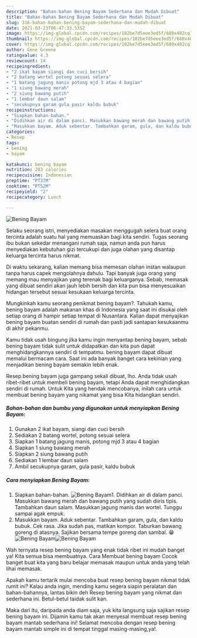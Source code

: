 ```yaml
---
description: "Bahan-bahan Bening Bayam Sederhana dan Mudah Dibuat"
title: "Bahan-bahan Bening Bayam Sederhana dan Mudah Dibuat"
slug: 316-bahan-bahan-bening-bayam-sederhana-dan-mudah-dibuat
date: 2021-03-23T06:47:33.535Z
image: https://img-global.cpcdn.com/recipes/182be7d5eee3ed5f/680x482cq70/bening-bayam-foto-resep-utama.jpg
thumbnail: https://img-global.cpcdn.com/recipes/182be7d5eee3ed5f/680x482cq70/bening-bayam-foto-resep-utama.jpg
cover: https://img-global.cpcdn.com/recipes/182be7d5eee3ed5f/680x482cq70/bening-bayam-foto-resep-utama.jpg
author: Gene Greene
ratingvalue: 4.3
reviewcount: 14
recipeingredient:
- "2 ikat bayam siangi dan cuci bersih"
- "2 batang wortel potong sesuai selera"
- "1 batang jagung manis potong mjd 3 atau 4 bagian"
- "1 siung bawang merah"
- "2 siung bawang putih"
- "1 lembar daun salam"
- "secukupnya garam gula pasir kaldu bubuk"
recipeinstructions:
- "Siapkan bahan-bahan."
- "Didihkan air di dalam panci. Masukkan bawang merah dan bawang putih yang sudah diiris tipis. Tambahkan daun salam. Masukkan jagung manis dan wortel. Tunggu sampai agak empuk."
- "Masukkan bayam. Aduk sebentar. Tambahkan garam, gula, dan kaldu bubuk. Cek rasa. Jika sudah pas, matikan kompor. Taburkan bawang goreng di atasnya. Sajikan bersama tempe goreng dan sambal. 😁"
categories:
- Resep
tags:
- bening
- bayam

katakunci: bening bayam 
nutrition: 283 calories
recipecuisine: Indonesian
preptime: "PT37M"
cooktime: "PT52M"
recipeyield: "2"
recipecategory: Lunch

---
```



![Bening Bayam](https://img-global.cpcdn.com/recipes/182be7d5eee3ed5f/680x482cq70/bening-bayam-foto-resep-utama.jpg)

Selaku seorang istri, menyediakan masakan menggugah selera buat orang tercinta adalah suatu hal yang memuaskan bagi kita sendiri. Tugas seorang ibu bukan sekedar menangani rumah saja, namun anda pun harus menyediakan kebutuhan gizi tercukupi dan juga olahan yang disantap keluarga tercinta harus nikmat.

Di waktu  sekarang, kalian memang bisa memesan olahan instan walaupun tanpa harus capek mengolahnya dahulu. Tapi banyak juga orang yang memang mau menyajikan yang terenak bagi keluarganya. Sebab, memasak yang dibuat sendiri akan jauh lebih bersih dan kita pun bisa menyesuaikan hidangan tersebut sesuai kesukaan keluarga tercinta. 



Mungkinkah kamu seorang penikmat bening bayam?. Tahukah kamu, bening bayam adalah makanan khas di Indonesia yang saat ini disukai oleh setiap orang di hampir setiap tempat di Nusantara. Kalian dapat menyajikan bening bayam buatan sendiri di rumah dan pasti jadi santapan kesukaanmu di akhir pekanmu.

Kamu tidak usah bingung jika kamu ingin menyantap bening bayam, sebab bening bayam tidak sulit untuk didapatkan dan kita pun dapat menghidangkannya sendiri di tempatmu. bening bayam dapat dibuat memalui bermacam cara. Saat ini ada banyak banget cara kekinian yang menjadikan bening bayam semakin lebih enak.

Resep bening bayam juga gampang sekali dibuat, lho. Anda tidak usah ribet-ribet untuk membeli bening bayam, tetapi Anda dapat menghidangkan sendiri di rumah. Untuk Kita yang hendak mencobanya, inilah cara untuk membuat bening bayam yang nikamat yang bisa Kita hidangkan sendiri.

<!--inarticleads1-->

##### Bahan-bahan dan bumbu yang digunakan untuk menyiapkan Bening Bayam:

1. Gunakan 2 ikat bayam, siangi dan cuci bersih
1. Sediakan 2 batang wortel, potong sesuai selera
1. Siapkan 1 batang jagung manis, potong mjd 3 atau 4 bagian
1. Siapkan 1 siung bawang merah
1. Siapkan 2 siung bawang putih
1. Sediakan 1 lembar daun salam
1. Ambil secukupnya garam, gula pasir, kaldu bubuk




<!--inarticleads2-->

##### Cara menyiapkan Bening Bayam:

1. Siapkan bahan-bahan.
<img src="https://img-global.cpcdn.com/steps/79ddd75a643bf573/160x128cq70/bening-bayam-langkah-memasak-1-foto.jpg" alt="Bening Bayam">1. Didihkan air di dalam panci. Masukkan bawang merah dan bawang putih yang sudah diiris tipis. Tambahkan daun salam. Masukkan jagung manis dan wortel. Tunggu sampai agak empuk.
1. Masukkan bayam. Aduk sebentar. Tambahkan garam, gula, dan kaldu bubuk. Cek rasa. Jika sudah pas, matikan kompor. Taburkan bawang goreng di atasnya. Sajikan bersama tempe goreng dan sambal. 😁
<img src="https://img-global.cpcdn.com/steps/e5768eb6b7ee687f/160x128cq70/bening-bayam-langkah-memasak-3-foto.jpg" alt="Bening Bayam"><img src="https://img-global.cpcdn.com/steps/dea87460b78b1a4e/160x128cq70/bening-bayam-langkah-memasak-3-foto.jpg" alt="Bening Bayam">



Wah ternyata resep bening bayam yang enak tidak ribet ini mudah banget ya! Kita semua bisa membuatnya. Cara Membuat bening bayam Cocok banget buat kita yang baru belajar memasak maupun untuk anda yang telah lihai memasak.

Apakah kamu tertarik mulai mencoba buat resep bening bayam nikmat tidak rumit ini? Kalau anda ingin, mending kamu segera siapin peralatan dan bahan-bahannya, lantas bikin deh Resep bening bayam yang nikmat dan sederhana ini. Betul-betul taidak sulit kan. 

Maka dari itu, daripada anda diam saja, yuk kita langsung saja sajikan resep bening bayam ini. Dijamin kamu tak akan menyesal membuat resep bening bayam mantab sederhana ini! Selamat mencoba dengan resep bening bayam mantab simple ini di tempat tinggal masing-masing,ya!.


